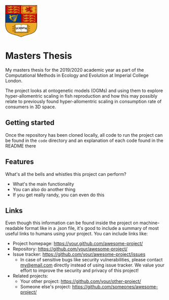 <img src = "./writing/images/IC_crest.svg" width = 100 height = 100 />


# Masters Thesis
My masters thesis for the 2019/2020 academic year as part of the Computational Methods in Ecology and Evolution at Imperial College London.

The project looks at ontogenetic models (OGMs) and using them to explore hyper-allomentric scaling in fish reproduction and how this may possibly relate to previously found hyper-allomentric scaling in consumption rate of consumers in 3D space.

## Getting started

Once the repository has been cloned locally, all code to run the project can be found in the `code` directory and an explanation of each code found in the README there


## Features

What's all the bells and whistles this project can perform?
* What's the main functionality
* You can also do another thing
* If you get really randy, you can even do this

## Links

Even though this information can be found inside the project on machine-readable
format like in a .json file, it's good to include a summary of most useful
links to humans using your project. You can include links like:

- Project homepage: https://your.github.com/awesome-project/
- Repository: https://github.com/your/awesome-project/
- Issue tracker: https://github.com/your/awesome-project/issues
  - In case of sensitive bugs like security vulnerabilities, please contact
    my@email.com directly instead of using issue tracker. We value your effort
    to improve the security and privacy of this project!
- Related projects:
  - Your other project: https://github.com/your/other-project/
  - Someone else's project: https://github.com/someones/awesome-project/

